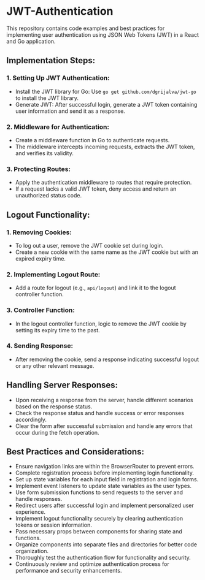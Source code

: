 # JWT-Authentication

This repository contains code examples and best practices for implementing user authentication using JSON Web Tokens (JWT) in a React and Go application.

## Implementation Steps:

### 1. Setting Up JWT Authentication:
- Install the JWT library for Go: Use `go get github.com/dgrijalva/jwt-go` to install the JWT library.
- Generate JWT: After successful login, generate a JWT token containing user information and send it as a response.

### 2. Middleware for Authentication:
- Create a middleware function in Go to authenticate requests.
- The middleware intercepts incoming requests, extracts the JWT token, and verifies its validity.

### 3. Protecting Routes:
- Apply the authentication middleware to routes that require protection.
- If a request lacks a valid JWT token, deny access and return an unauthorized status code.

## Logout Functionality:

### 1. Removing Cookies:
- To log out a user, remove the JWT cookie set during login.
- Create a new cookie with the same name as the JWT cookie but with an expired expiry time.

### 2. Implementing Logout Route:
- Add a route for logout (e.g., `api/logout`) and link it to the logout controller function.

### 3. Controller Function:
- In the logout controller function, logic to remove the JWT cookie by setting its expiry time to the past.

### 4. Sending Response:
- After removing the cookie, send a response indicating successful logout or any other relevant message.

## Handling Server Responses:
- Upon receiving a response from the server, handle different scenarios based on the response status.
- Check the response status and handle success or error responses accordingly.
- Clear the form after successful submission and handle any errors that occur during the fetch operation.

## Best Practices and Considerations:
- Ensure navigation links are within the BrowserRouter to prevent errors.
- Complete registration process before implementing login functionality.
- Set up state variables for each input field in registration and login forms.
- Implement event listeners to update state variables as the user types.
- Use form submission functions to send requests to the server and handle responses.
- Redirect users after successful login and implement personalized user experience.
- Implement logout functionality securely by clearing authentication tokens or session information.
- Pass necessary props between components for sharing state and functions.
- Organize components into separate files and directories for better code organization.
- Thoroughly test the authentication flow for functionality and security.
- Continuously review and optimize authentication process for performance and security enhancements.
